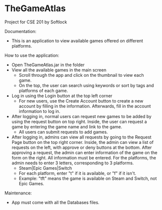 # TheGameAtlas
 Project for CSE 201 by Softlock

Documentation:
- This is an application to view available games offered on different platforms.

How to use the application:
- Open TheGameAtlas.jar in the folder
- View all the available games in the main screen
  + Scroll through the app and click on the thumbnail to view each game.
  + On the top, the user can search using keywords or sort by tags and platforms of each game.
- Log in using the Login button at the top left corner
  + For new users, use the Create Account button to create a new account by filling in the information. Afterwards, fill in the account information to log in.
- After logging in, normal users can request new games to be added by using the request button on top right. Inside, the user can request a game by entering the game name and link to the game.
  + All users can submit requests to add games.
- After logging in, admins can view all requests by going to the Request Page button on the top right corner. Inside, the admin can view a list of requests on the left, with approve or deny buttons at the bottom. After approving a request, the admin can enter information of the game on the form on the right. All information must be entered. For the platforms, the admin needs to enter 3 letters, corresponding to 3 platforms. 
  + Steam|Epic Games|Switch
  + For each platform, enter "t" if it is available, or "f" if it isn't.
  + Example: "tft" means the game is available on Steam and Switch, not Epic Games.

Maintenance:
- App must come with all the Databases files.
